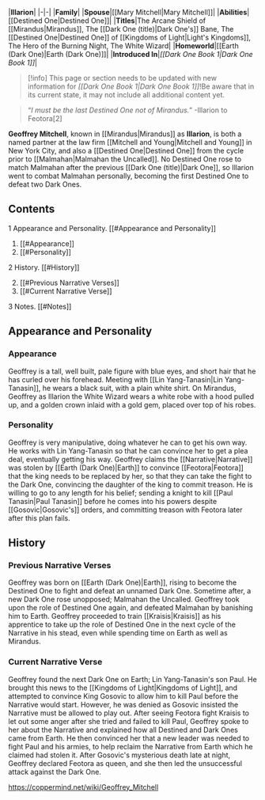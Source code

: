 |**Illarion**|
|-|-|
|**Family**|
|**Spouse**|[[Mary Mitchell\|Mary Mitchell]]|
|**Abilities**|[[Destined One\|Destined One]]|
|**Titles**|The Arcane Shield of [[Mirandus\|Mirandus]], The [[Dark One (title)\|Dark One's]] Bane, The [[Destined One\|Destined One]] of [[Kingdoms of Light\|Light's Kingdoms]], The Hero of the Burning Night, The White Wizard|
|**Homeworld**|[[Earth (Dark One)\|Earth (Dark One)]]|
|**Introduced In**|*[[Dark One Book 1\|Dark One Book 1]]*|

> [!info] This page or section needs to be updated with new information for *[[Dark One Book 1\|Dark One Book 1]]*!Be aware that in its current state, it may not include all additional content yet.

>“*I must be the last Destined One not of Mirandus.*”
\-Illarion to Feotora[2]


**Geoffrey Mitchell**, known in [[Mirandus\|Mirandus]] as **Illarion**, is both a named partner at the law firm [[Mitchell and Young\|Mitchell and Young]] in New York City, and also a [[Destined One\|Destined One]] from the cycle prior to [[Malmahan\|Malmahan the Uncalled]]. No Destined One rose to match Malmahan after the previous [[Dark One (title)\|Dark One]], so Illarion went to combat Malmahan personally, becoming the first Destined One to defeat two Dark Ones.

## Contents

1 Appearance and Personality. [[#Appearance and Personality]] 

1. [[#Appearance]] 
1. [[#Personality]] 


2 History. [[#History]] 

2. [[#Previous Narrative Verses]] 
2. [[#Current Narrative Verse]] 


3 Notes. [[#Notes]] 


## Appearance and Personality
### Appearance
Geoffrey is a tall, well built, pale figure with blue eyes, and short hair that he has curled over his forehead. Meeting with [[Lin Yang-Tanasin\|Lin Yang-Tanasin]], he wears a black suit, with a plain white shirt. On Mirandus, Geoffrey as Illarion the White Wizard wears a white robe with a hood pulled up, and a golden crown inlaid with a gold gem, placed over top of his robes.

### Personality
Geoffrey is very manipulative, doing whatever he can to get his own way. He works with Lin Yang-Tanasin so that he can convince her to get a plea deal, eventually getting his way. Geoffrey claims the [[Narrative\|Narrative]] was stolen by [[Earth (Dark One)\|Earth]] to convince [[Feotora\|Feotora]] that the king needs to be replaced by her, so that they can take the fight to the Dark One, convincing the daughter of the king to commit treason.
He is willing to go to any length for his belief; sending a knight to kill [[Paul Tanasin\|Paul Tanasin]] before he comes into his powers despite [[Gosovic\|Gosovic's]] orders, and committing treason with Feotora later after this plan fails.

## History
### Previous Narrative Verses
Geoffrey was born on [[Earth (Dark One)\|Earth]], rising to become the Destined One to fight and defeat an unnamed Dark One. Sometime after, a new Dark One rose unopposed; Malmahan the Uncalled. Geoffrey took upon the role of Destined One again, and defeated Malmahan by banishing him to Earth. Geoffrey proceeded to train [[Kraisis\|Kraisis]] as his apprentice to take up the role of Destined One in the next cycle of the Narrative in his stead, even while spending time on Earth as well as Mirandus.

### Current Narrative Verse
Geoffrey found the next Dark One on Earth; Lin Yang-Tanasin's son Paul. He brought this news to the [[Kingdoms of Light\|Kingdoms of Light]], and attempted to convince King Gosovic to allow him to kill Paul before the Narrative would start. However, he was denied as Gosovic insisted the Narrative must be allowed to play out. After seeing Feotora fight Kraisis to let out some anger after she tried and failed to kill Paul, Geoffrey spoke to her about the Narrative and explained how all Destined and Dark Ones came from Earth. He then convinced her that a new leader was needed to fight Paul and his armies, to help reclaim the Narrative from Earth which he claimed had stolen it. After Gosovic's mysterious death late at night, Geoffrey declared Feotora as queen, and she then led the unsuccessful attack against the Dark One.



https://coppermind.net/wiki/Geoffrey_Mitchell